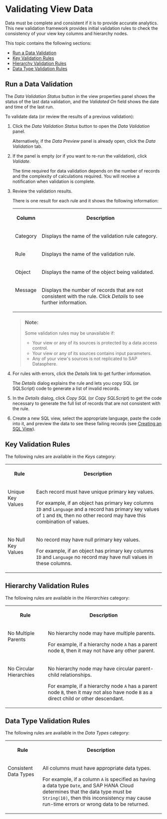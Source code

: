 <!-- loioed4063dc7f53436d806ea48f2fd3949a -->

# Validating View Data

Data must be complete and consistent if it is to provide accurate analytics. This new validation framework provides initial validation rules to check the consistency of your view key columns and hierarchy nodes.

This topic contains the following sections:

-   [Run a Data Validation](validating-view-data-ed4063d.md#loioed4063dc7f53436d806ea48f2fd3949a__section_intro)
-   [Key Validation Rules](validating-view-data-ed4063d.md#loioed4063dc7f53436d806ea48f2fd3949a__section_keys)
-   [Hierarchy Validation Rules](validating-view-data-ed4063d.md#loioed4063dc7f53436d806ea48f2fd3949a__section_hierarchies)
-   [Data Type Validation Rules](validating-view-data-ed4063d.md#loioed4063dc7f53436d806ea48f2fd3949a__section_data_types)



<a name="loioed4063dc7f53436d806ea48f2fd3949a__section_intro"/>

## Run a Data Validation

The *Data Validation Status* button in the view properties panel shows the status of the last data validation, and the *Validated On* field shows the date and time of the last run.

To validate data \(or review the results of a previous validation\):

1.  Click the *Data Validation Status* button to open the *Data Validation* panel.

    Alternatively, if the *Data Preview* panel is already open, click the *Data Validation* tab.

2.  If the panel is empty \(or if you want to re-run the validation\), click *Validate*.

    The time required for data validation depends on the number of records and the complexity of calculations required. You will receive a notification when validation is complete.

3.  Review the validation results.

    There is one result for each rule and it shows the following information:


    <table>
    <tr>
    <th valign="top">

    Column
    
    </th>
    <th valign="top">

    Description
    
    </th>
    </tr>
    <tr>
    <td valign="top">
    
    Category
    
    </td>
    <td valign="top">
    
    Displays the name of the validation rule category.
    
    </td>
    </tr>
    <tr>
    <td valign="top">
    
    Rule
    
    </td>
    <td valign="top">
    
    Displays the name of the validation rule.
    
    </td>
    </tr>
    <tr>
    <td valign="top">
    
    Object
    
    </td>
    <td valign="top">
    
    Displays the name of the object being validated.
    
    </td>
    </tr>
    <tr>
    <td valign="top">
    
    Message
    
    </td>
    <td valign="top">
    
    Displays the number of records that are not consistent with the rule. Click *Details* to see further information.
    
    </td>
    </tr>
    </table>
    
    > ### Note:  
    > Some validation rules may be unavailable if:
    > 
    > -   Your view or any of its sources is protected by a data access control.
    > -   Your view or any of its sources contains input parameters.
    > -   Any of your view's sources is not replicated to SAP Datasphere.

4.  For rules with errors, click the *Details* link to get further information.

    The *Details* dialog explains the rule and lets you copy SQL \(or SQLScript\) code to generate a list of invalid records.

5.  In the *Details* dialog, click *Copy SQL* \(or *Copy SQLScript*\) to get the code necessary to generate the full list of records that are not consistent with the rule.
6.  Create a new SQL view, select the appropriate language, paste the code into it, and preview the data to see these failing records \(see [Creating an SQL View](creating-an-sql-view-81920e4.md)\).



<a name="loioed4063dc7f53436d806ea48f2fd3949a__section_keys"/>

## Key Validation Rules

The following rules are available in the *Keys* category:


<table>
<tr>
<th valign="top">

Rule

</th>
<th valign="top">

Description

</th>
</tr>
<tr>
<td valign="top">

Unique Key Values

</td>
<td valign="top">

Each record must have unique primary key values.

For example, if an object has primary key columns `ID` and `Language` and a record has primary key values of `1` and `EN`, then no other record may have this combination of values.

</td>
</tr>
<tr>
<td valign="top">

No Null Key Values

</td>
<td valign="top">

No record may have null primary key values.

For example, if an object has primary key columns `ID` and `Language` no record may have null values in these columns.

</td>
</tr>
</table>



<a name="loioed4063dc7f53436d806ea48f2fd3949a__section_hierarchies"/>

## Hierarchy Validation Rules

The following rules are available in the *Hierarchies* category:


<table>
<tr>
<th valign="top">

Rule

</th>
<th valign="top">

Description

</th>
</tr>
<tr>
<td valign="top">

No Multiple Parents

</td>
<td valign="top">

No hierarchy node may have multiple parents.

For example, if a hierarchy node `A` has a parent node `B`, then it may not have any other parent.

</td>
</tr>
<tr>
<td valign="top">

No Circular Hierarchies

</td>
<td valign="top">

No hierarchy node may have circular parent-child relationships.

For example, if a hierarchy node `A` has a parent node `B`, then it may not also have node `B` as a direct child or other descendant.

</td>
</tr>
</table>



<a name="loioed4063dc7f53436d806ea48f2fd3949a__section_data_types"/>

## Data Type Validation Rules

The following rules are available in the *Data Types* category:


<table>
<tr>
<th valign="top">

Rule

</th>
<th valign="top">

Description

</th>
</tr>
<tr>
<td valign="top">

Consistent Data Types

</td>
<td valign="top">

All columns must have appropriate data types.

For example, if a column `A` is specified as having a data type `Date`, and SAP HANA Cloud determines that the data type must be `String(10)`, then this inconsistency may cause run-time errors or wrong data to be returned.

</td>
</tr>
</table>

